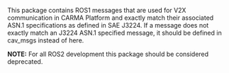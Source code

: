 This package contains ROS1 messages that are used for V2X communication in CARMA Platform and exactly match their associated ASN.1 specifications as defined in SAE J3224. If a message does not exactly match an J3224 ASN.1 specified message, it should be defined in cav_msgs instead of here.

**NOTE:** For all ROS2 development this package should be considered deprecated. 

